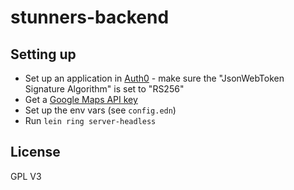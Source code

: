 # stunners-backend

## Setting up

* Set up an application in [Auth0](https://manage.auth0.com) - make sure the "JsonWebToken Signature Algorithm" is set to "RS256"
* Get a [Google Maps API key](https://developers.google.com/maps/documentation/javascript/get-api-key)
* Set up the env vars (see `config.edn`)
* Run `lein ring server-headless`

## License

GPL V3
